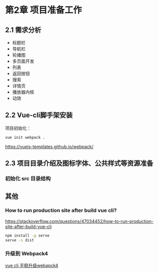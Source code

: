 # 第2章 项目准备工作

## 2.1 需求分析

- 标题栏
- 导航栏
- 轮播图
- 多页面开发
- 列表
- 返回按钮
- 搜索
- 详情页
- 播放器内核
- 动效

## 2.2 Vue-cli脚手架安装

项目初始化：

```
vue init webpack .
```

<https://vuejs-templates.github.io/webpack/>

## 2.3 项目目录介绍及图标字体、公共样式等资源准备

### 初始化 src 目录结构

## 其他

### How to run production site after build vue cli?

<https://stackoverflow.com/questions/47034452/how-to-run-production-site-after-build-vue-cli>

```sh
npm install -g serve
serve -s dist
```

### 升级到 Webpack4

[vue cli 平稳升级webapck4](https://juejin.im/post/5ac3854af265da237d033606)
